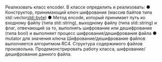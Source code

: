 Реализовать класс encoder. В классе определить и реализовать:
● Конструктор, принимающий ключ шифрования (массив байтов типа std::vector<std::byte>)
● Метод encode, который принимает путь ко входному файлу (типа std::string), выходному файлу
(типа std::string) и флаг, отвечающий за то, выполнять шифрование или дешифрование (типа bool) и
выполняет процесс шифрования/дешифрования файла
● mutator для значения ключа
Шифрование/дешифрование файлов выполняется алгоритмом RC4. Структура содержимого файлов
произвольна. Продемонстрировать работу класса, шифрование/дешифрование данного файла.